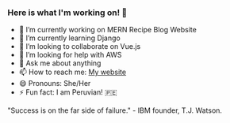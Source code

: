 ### Here is what I'm working on! 👋



- 🔭 I’m currently working on MERN Recipe Blog Website
- 🌱 I’m currently learning Django
- 👯 I’m looking to collaborate on Vue.js
- 🤔 I’m looking for help with AWS
- 💬 Ask me about anything
- 📫 How to reach me: [My website](https://jenniferehala.netlify.app/)
- 😄 Pronouns: She/Her
- ⚡ Fun fact: I am Peruvian! 🇵🇪


"Success is on the far side of failure." - IBM founder, T.J. Watson.
